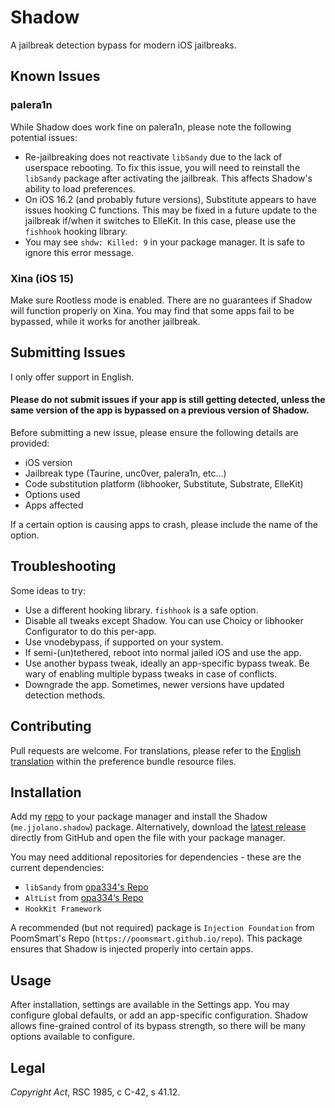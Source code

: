 # Shadow

A jailbreak detection bypass for modern iOS jailbreaks.

## Known Issues

### palera1n

While Shadow does work fine on palera1n, please note the following potential issues:

* Re-jailbreaking does not reactivate `libSandy` due to the lack of userspace rebooting. To fix this issue, you will need to reinstall the `libSandy` package after activating the jailbreak. This affects Shadow's ability to load preferences.
* On iOS 16.2 (and probably future versions), Substitute appears to have issues hooking C functions. This may be fixed in a future update to the jailbreak if/when it switches to ElleKit. In this case, please use the `fishhook` hooking library.
* You may see `shdw: Killed: 9` in your package manager. It is safe to ignore this error message.

### Xina (iOS 15)

Make sure Rootless mode is enabled. There are no guarantees if Shadow will function properly on Xina. You may find that some apps fail to be bypassed, while it works for another jailbreak.

## Submitting Issues

I only offer support in English.

#### Please do not submit issues if your app is still getting detected, unless the same version of the app is bypassed on a previous version of Shadow.

Before submitting a new issue, please ensure the following details are provided:

* iOS version
* Jailbreak type (Taurine, unc0ver, palera1n, etc...)
* Code substitution platform (libhooker, Substitute, Substrate, ElleKit)
* Options used
* Apps affected

If a certain option is causing apps to crash, please include the name of the option.

## Troubleshooting

Some ideas to try:

* Use a different hooking library. `fishhook` is a safe option.
* Disable all tweaks except Shadow. You can use Choicy or libhooker Configurator to do this per-app.
* Use vnodebypass, if supported on your system.
* If semi-(un)tethered, reboot into normal jailed iOS and use the app.
* Use another bypass tweak, ideally an app-specific bypass tweak. Be wary of enabling multiple bypass tweaks in case of conflicts.
* Downgrade the app. Sometimes, newer versions have updated detection methods.

## Contributing

Pull requests are welcome. For translations, please refer to the [English translation](ShadowSettings.bundle/Resources/en.lproj/) within the preference bundle resource files.

## Installation

Add my [repo](https://ios.jjolano.me) to your package manager and install the Shadow (`me.jjolano.shadow`) package. Alternatively, download the [latest release](https://github.com/jjolano/shadow/releases/latest) directly from GitHub and open the file with your package manager.

You may need additional repositories for dependencies - these are the current dependencies:

* `libSandy` from [opa334's Repo](https://opa334.github.io)
* `AltList` from [opa334‘s Repo](https://opa334.github.io)
* `HookKit Framework`

A recommended (but not required) package is `Injection Foundation` from PoomSmart's Repo (`https://poomsmart.github.io/repo`). This package ensures that Shadow is injected properly into certain apps.

## Usage

After installation, settings are available in the Settings app. You may configure global defaults, or add an app-specific configuration. Shadow allows fine-grained control of its bypass strength, so there will be many options available to configure.

## Legal

*Copyright Act*, RSC 1985, c C-42, s 41.12.
